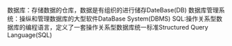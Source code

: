 数据库：存储数据的仓库，数据是有组织的进行储存DateBase(DB)
数据库管理系统：操纵和管理数据库的大型软件DataBase System(DBMS)
SQL:操作关系型数据库的编程语言，定义了一套操作关系型数据库统一标准Structured Query Language(SQL)
